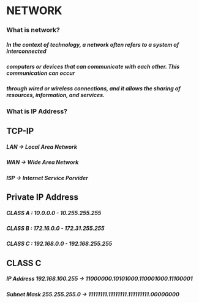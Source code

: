 # NETWORK 

### What is network?
##### In the context of technology, a network often refers to a system of interconnected 
##### computers or devices that can communicate with each other. This communication can occur 
##### through wired or wireless connections, and it allows the sharing of resources, information, and services.
### What is IP Address?

## TCP-IP

##### LAN -> Local Area Network
##### WAN -> Wide Area Network
##### ISP -> Internet Service Porvider  
## Private IP Address
##### CLASS A : 10.0.0.0 - 10.255.255.255
##### CLASS B : 172.16.0.0 - 172.31.255.255
##### CLASS C : 192.168.0.0 - 192.168.255.255

## CLASS C
##### IP Address 192.168.100.255 -> 11000000.10101000.110001000.11100001
##### Subnet Mask 255.255.255.0  -> 11111111.11111111.111111111.00000000

 
